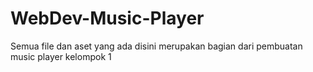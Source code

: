 # WebDev-Music-Player
Semua file dan aset yang ada disini merupakan bagian dari pembuatan music player kelompok 1
